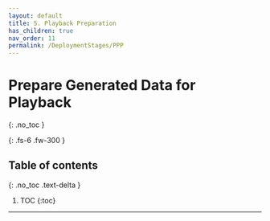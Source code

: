 ```yaml
---
layout: default
title: 5. Playback Preparation
has_children: true
nav_order: 11
permalink: /DeploymentStages/PPP
---
```


# Prepare Generated Data for Playback
{: .no_toc }

{: .fs-6 .fw-300 }

## Table of contents
{: .no_toc .text-delta }

1. TOC
{:toc}

---

